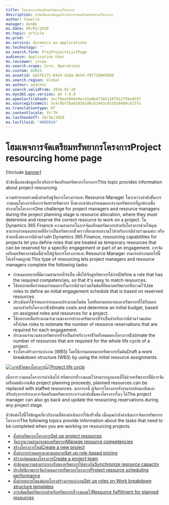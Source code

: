 ```yaml
---
title: โฮมเพจการจัดเตรียมทรัพยากรโครงการ
description: หัวข้อนี้แสดงข้อมูลเกี่ยวกับการจัดเตรียมทรัพยากรโครงการ
author: Yowelle
manager: AnnBe
ms.date: 09/01/2020
ms.topic: article
ms.prod: ''
ms.service: dynamics-ax-applications
ms.technology: ''
ms.search.form: ProjProjectsListPage
audience: Application User
ms.reviewer: josaw
ms.search.scope: Core, Operations
ms.custom: 82022
ms.assetid: bd2fb375-84c6-428a-8e54-f0f719045898
ms.search.region: Global
ms.author: andchoi
ms.search.validFrom: 2016-02-28
ms.dyn365.ops.version: AX 7.0.0
ms.openlocfilehash: 3ecf8ee588de9ec41e0b4f384110f912759ed53f
ms.sourcegitcommit: 5c4c9bf3ba018562d6cb3443c01d550489c415fa
ms.translationtype: HT
ms.contentlocale: th-TH
ms.lasthandoff: 10/16/2020
ms.locfileid: "4085918"
---
```

# <a name="project-resourcing-home-page"></a><span data-ttu-id="18b4d-103">โฮมเพจการจัดเตรียมทรัพยากรโครงการ</span><span class="sxs-lookup"><span data-stu-id="18b4d-103">Project resourcing home page</span></span>

[!include [banner](../includes/banner.md)]

<span data-ttu-id="18b4d-104">หัวข้อนี้แสดงข้อมูลเกี่ยวกับการจัดเตรียมทรัพยากรโครงการ</span><span class="sxs-lookup"><span data-stu-id="18b4d-104">This topic provides information about project resourcing.</span></span>

<span data-ttu-id="18b4d-105">ความท้าทายอย่างหนึ่งสำหรับผู้จัดการโครงการและ Resource Manager ในระหว่างลำดับขั้นการวางแผนโครงการคือการจัดสรรทรัพยากร ซึ่งพวกเขาต้องกำหนดและสงวนทรัพยากรที่ถูกต้องเพื่อทำงานในโครงการ</span><span class="sxs-lookup"><span data-stu-id="18b4d-105">One challenge for project managers and resource managers during the project planning stage is resource allocation, where they must determine and reserve the correct resource to work on a project.</span></span> <span data-ttu-id="18b4d-106">ใน Dynamics 365 Finance ความสามารถในการจัดเตรียมทรัพยากรสำหรับโครงการช่วยให้คุณสามารถกำหนดบทบาทที่ถือว่าเป็นทรัพยากรชั่วคราวที่สามารถสงวนไว้สำหรับการมีส่วนร่วมเฉพาะ หรือส่วนหนึ่งของการมีส่วนร่วม</span><span class="sxs-lookup"><span data-stu-id="18b4d-106">In Dynamics 365 Finance, resourcing capabilities for projects let you define roles that are treated as temporary resources that can be reserved for a specific engagement or part of an engagement.</span></span> <span data-ttu-id="18b4d-107">การจัดเตรียมทรัพยากรชนิดนี้ช่วยให้ผู้จัดการโครงการและ Resource Manager สามารถทำงานต่อไปนี้ได้เสร็จสมบูรณ์:</span><span class="sxs-lookup"><span data-stu-id="18b4d-107">This type of resourcing lets project managers and resource managers complete the following tasks:</span></span>

- <span data-ttu-id="18b4d-108">กำหนดบทบาทที่มีความสามารถที่จำเป็น เพื่อให้จับคู่ทรัพยากรได้ง่าย</span><span class="sxs-lookup"><span data-stu-id="18b4d-108">Define a role that has the required competencies, so that it's easy to match resources.</span></span>
- <span data-ttu-id="18b4d-109">ใช้บทบาทเพื่อกำหนดกำหนดการในการมีส่วนร่วมเริ่มต้นที่ยึดตามทรัพยากรที่สงวนไว้</span><span class="sxs-lookup"><span data-stu-id="18b4d-109">Use roles to define an initial engagement schedule that is based on reserved resources.</span></span>
- <span data-ttu-id="18b4d-110">ประเมินค่าใช้จ่ายและกำหนดงบประมาณเริ่มต้น โดยยึดตามบทบาทและทรัพยากรที่ได้รับมอบหมายสำหรับโครงการ</span><span class="sxs-lookup"><span data-stu-id="18b4d-110">Estimate costs and determine an initial budget, based on assigned roles and resources for a project.</span></span>
- <span data-ttu-id="18b4d-111">ใช้บทบาทเพื่อประมาณจำนวนของการสำรองทรัพยากรที่จำเป็นสำหรับการมีส่วนร่วมแต่ละครั้ง</span><span class="sxs-lookup"><span data-stu-id="18b4d-111">Use roles to estimate the number of resource reservations that are required for each engagement.</span></span>
- <span data-ttu-id="18b4d-112">ประมาณจำนวนของทรัพยากรที่จำเป็นสำหรับวงจรชีวิตทั้งหมดของโครงการ</span><span class="sxs-lookup"><span data-stu-id="18b4d-112">Estimate the number of resources that are required for the whole life cycle of a project.</span></span>
- <span data-ttu-id="18b4d-113">ร่างโครงสร้างการแบ่งงาน (WBS) โดยใช้การมอบหมายทรัพยากรเริ่มต้น</span><span class="sxs-lookup"><span data-stu-id="18b4d-113">Draft a work breakdown structure (WBS) by using the initial resource assignments.</span></span>

<span data-ttu-id="18b4d-114">[![วงจรชีวิตของโครงการ](./media/projectresourcing02-1024x812.jpg)](./media/projectresourcing02.jpg)</span><span class="sxs-lookup"><span data-stu-id="18b4d-114">[![Project life cycle](./media/projectresourcing02-1024x812.jpg)](./media/projectresourcing02.jpg)</span></span>

<span data-ttu-id="18b4d-115">เมื่อการวางแผนโครงการดำเนินไป ทรัพยากรที่วางแผนไว้สามารถถูกแทนที่ได้ด้วยทรัพยากรที่มีการจัดเตรียมพนักงาน</span><span class="sxs-lookup"><span data-stu-id="18b4d-115">As project planning proceeds, planned resources can be replaced with staffed resources.</span></span> <span data-ttu-id="18b4d-116">นอกจากนี้ ผู้จัดการโครงการยังสามารถย้อนกลับและปรับปรุงการสำรองการจัดเตรียมทรัพยากรระหว่างลำดับขั้นของโครงการใดๆ ได้</span><span class="sxs-lookup"><span data-stu-id="18b4d-116">The project manager can also go back and update the resourcing reservations during any project stage.</span></span>

<span data-ttu-id="18b4d-117">หัวข้อต่อไปนี้ให้ข้อมูลเกี่ยวกับงานที่ต้องดำเนินการให้เสร็จสิ้น เมื่อคุณกำลังดำเนินการจัดหาทรัพยากรโครงการ</span><span class="sxs-lookup"><span data-stu-id="18b4d-117">The following topics provide information about the tasks that need to be completed when you are working on resourcing projects.</span></span>

- [<span data-ttu-id="18b4d-118">ตั้งค่าทรัพยากรโครงการ</span><span class="sxs-lookup"><span data-stu-id="18b4d-118">Set up project resources</span></span>](set-up-project-resources.md)
- [<span data-ttu-id="18b4d-119">จัดการความสามารถของทรัพยากร</span><span class="sxs-lookup"><span data-stu-id="18b4d-119">Manage resource competencies</span></span>](manage-resource-competencies.md)
- [<span data-ttu-id="18b4d-120">สร้างโครงการใหม่</span><span class="sxs-lookup"><span data-stu-id="18b4d-120">Create a new project</span></span>](create-new-project.md)
- [<span data-ttu-id="18b4d-121">ตั้งค่าการกำหนดราคาตามบทบาท</span><span class="sxs-lookup"><span data-stu-id="18b4d-121">Set up role-based pricing</span></span>](set-up-role-based-pricing.md)
- [<span data-ttu-id="18b4d-122">สร้างกลุ่มคนของโครงการ</span><span class="sxs-lookup"><span data-stu-id="18b4d-122">Create a project team</span></span>](create-project-team.md)
- [<span data-ttu-id="18b4d-123">ทำข้อมูลความสามารถรองรับของทรัพยากรให้ตรงกัน</span><span class="sxs-lookup"><span data-stu-id="18b4d-123">Synchronize resource capacity</span></span>](synchronize-resource-capacity.md)
- [<span data-ttu-id="18b4d-124">ประสิทธิภาพการจัดกำหนดการทรัพยากรโครงการ</span><span class="sxs-lookup"><span data-stu-id="18b4d-124">Project resource scheduling performance</span></span>](project-scheduling-performance.md)
- [<span data-ttu-id="18b4d-125">ตั้งค่าบทบาทในแม่แบบโครงสร้างการแบ่งงาน</span><span class="sxs-lookup"><span data-stu-id="18b4d-125">Set up roles on Work breakdown structure templates</span></span>](set-up-roles-wbs-template.md)
- [<span data-ttu-id="18b4d-126">การเติมเต็มทรัพยากรสำหรับทรัพยากรที่วางแผนไว้</span><span class="sxs-lookup"><span data-stu-id="18b4d-126">Resource fulfillment for planned resources</span></span>](resource-fulfillment-planned-resources.md)
